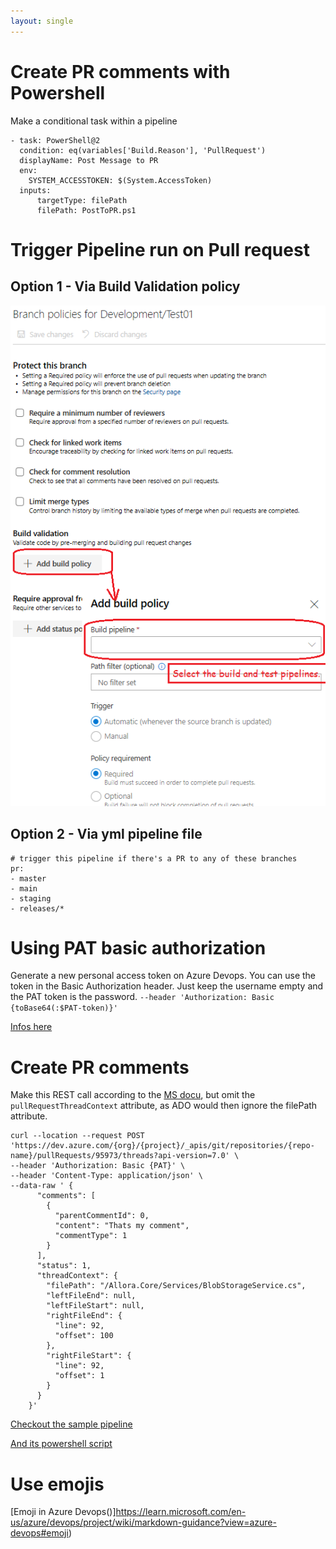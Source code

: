 ```yaml
---
layout: single
---
```


# Create PR comments with Powershell

Make a conditional task within a pipeline 
```
- task: PowerShell@2
  condition: eq(variables['Build.Reason'], 'PullRequest')
  displayName: Post Message to PR
  env:
    SYSTEM_ACCESSTOKEN: $(System.AccessToken)  
  inputs:
      targetType: filePath
      filePath: PostToPR.ps1
```

# Trigger Pipeline run on Pull request

## Option 1 - Via Build Validation policy
![azure-devops-build-validation](/assets/images/cicd/azure-devops-build-validation.png)

## Option 2 - Via yml pipeline file

```
# trigger this pipeline if there's a PR to any of these branches
pr:
- master
- main
- staging
- releases/*
```

# Using PAT basic authorization
Generate a new personal access token on Azure Devops. 
You can use the token in the Basic Authorization header. Just keep the username empty and the PAT token is the password.
```--header 'Authorization: Basic {toBase64(:$PAT-token)}'```

[Infos here](https://learn.microsoft.com/en-us/azure/devops/organizations/accounts/use-personal-access-tokens-to-authenticate?toc=%2Fazure%2Fdevops%2Forganizations%2Ftoc.json&view=azure-devops&tabs=Windows)

# Create PR comments

Make this REST call according to the [MS docu](https://learn.microsoft.com/en-us/rest/api/azure/devops/git/pull-request-threads/create?view=azure-devops-rest-7.0&tabs=HTTP), but omit the ```pullRequestThreadContext``` attribute, as ADO would then ignore the filePath attribute.  

```
curl --location --request POST 'https://dev.azure.com/{org}/{project}/_apis/git/repositories/{repo-name}/pullRequests/95973/threads?api-version=7.0' \
--header 'Authorization: Basic {PAT}' \
--header 'Content-Type: application/json' \
--data-raw ' {
      "comments": [
        {
          "parentCommentId": 0,
          "content": "Thats my comment",
          "commentType": 1
        }
      ],
      "status": 1,
      "threadContext": {
        "filePath": "/Allora.Core/Services/BlobStorageService.cs",
        "leftFileEnd": null,
        "leftFileStart": null,
        "rightFileEnd": {
          "line": 92,
          "offset": 100
        },
        "rightFileStart": {
          "line": 92,
          "offset": 1
        }
      }
    }'
```

[Checkout the sample pipeline](/assets/cicd/Create-veracode-pr-comment/get_veracode_feedback.yml)

[And its powershell script](/assets/cicd/Create-veracode-pr-comment/create-veracode-pr-comments.ps1)


# Use emojis
[Emoji in Azure Devops()]https://learn.microsoft.com/en-us/azure/devops/project/wiki/markdown-guidance?view=azure-devops#emoji)